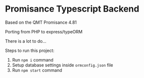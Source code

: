# Promisance Typescript Backend

Based on the QMT Promisance 4.81

Porting from PHP to express/typeORM

There is a lot to do...

Steps to run this project:

1. Run `npm i` command
2. Setup database settings inside `ormconfig.json` file
3. Run `npm start` command
